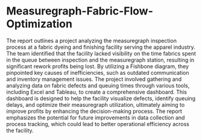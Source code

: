 # Measuregraph-Fabric-Flow-Optimization

The report outlines a project analyzing the measuregraph inspection process at a fabric dyeing and finishing facility serving the apparel industry. The team identified that the facility lacked visibility on the time fabrics spent in the queue between inspection and the measuregraph station, resulting in significant rework profits being lost. By utilizing a Fishbone diagram, they pinpointed key causes of inefficiencies, such as outdated communication and inventory management issues. The project involved gathering and analyzing data on fabric defects and queuing times through various tools, including Excel and Tableau, to create a comprehensive dashboard. This dashboard is designed to help the facility visualize defects, identify queuing delays, and optimize their measuregraph utilization, ultimately aiming to improve profits by enhancing the decision-making process. The report emphasizes the potential for future improvements in data collection and process tracking, which could lead to better operational efficiency across the facility.
